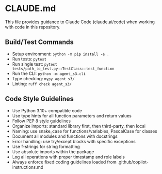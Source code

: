 # CLAUDE.md

This file provides guidance to Claude Code (claude.ai/code) when working with code in this repository.

## Build/Test Commands
- Setup environment: `python -m pip install -e .`
- Run tests: `pytest`
- Run single test: `pytest tests/path_to_test.py::TestClass::test_function`
- Run the CLI: `python -m agent_s3.cli`
- Type checking: `mypy agent_s3/`
- Linting: `ruff check agent_s3/`

## Code Style Guidelines
- Use Python 3.10+ compatible code
- Use type hints for all function parameters and return values
- Follow PEP 8 style guidelines
- Organize imports: standard library first, then third-party, then local
- Naming: use snake_case for functions/variables, PascalCase for classes
- Document all modules and functions with docstrings
- Error handling: use try/except blocks with specific exceptions
- Use f-strings for string formatting
- Use absolute imports within the package
- Log all operations with proper timestamp and role labels
- Always enforce fixed coding guidelines loaded from .github/copilot-instructions.md